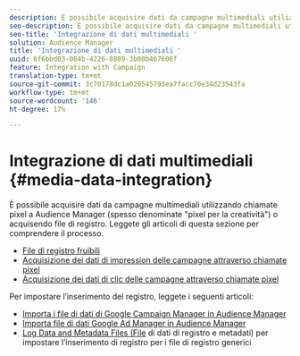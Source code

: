 ```yaml
---
description: È possibile acquisire dati da campagne multimediali utilizzando chiamate pixel a  Audience Manager (spesso denominate "pixel per la creatività") o acquisendo file di registro.
seo-description: È possibile acquisire dati da campagne multimediali utilizzando chiamate pixel a  Audience Manager (spesso denominate "pixel per la creatività") o acquisendo file di registro.
seo-title: 'Integrazione di dati multimediali '
solution: Audience Manager
title: 'Integrazione di dati multimediali '
uuid: 6f6bbd03-084b-4226-8809-3b00b467606f
feature: Integration with Campaign
translation-type: tm+mt
source-git-commit: 3c70178dc1a020545793ea7facc70e34d23543fa
workflow-type: tm+mt
source-wordcount: '146'
ht-degree: 17%

---
```



# Integrazione di dati multimediali {#media-data-integration}

È possibile acquisire dati da campagne multimediali utilizzando chiamate pixel a  Audience Manager (spesso denominate &quot;pixel per la creatività&quot;) o acquisendo file di registro. Leggete gli articoli di questa sezione per comprendere il processo.

<!-- c_camp_data_int.xml -->

* [File di registro fruibili](/help/using/integration/media-data-integration/actionable-log-files.md)
* [Acquisizione dei dati di impression delle campagne attraverso chiamate pixel](/help/using/integration/media-data-integration/impression-data-pixels.md)
* [Acquisizione dei dati di clic delle campagne attraverso chiamate pixel](/help/using/integration/media-data-integration/click-data-pixels.md)

Per impostare l’inserimento del registro, leggete i seguenti articoli:

* [Importa i file di dati di Google Campaign Manager in  Audience Manager](/help/using/reporting/audience-optimization-reports/aor-advertisers/import-dcm.md)
* [Importa file di dati Google Ad Manager in  Audience Manager ](/help/using/reporting/audience-optimization-reports/aor-publishers/import-dfp.md)
* [Log Data and Metadata Files (File](/help/using/reporting/audience-optimization-reports/metadata-files-intro/metadata-files-intro.md) di dati di registro e metadati) per impostare l’inserimento di registro per i file di registro generici
